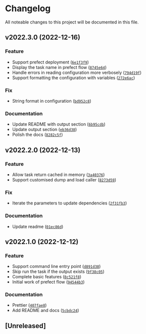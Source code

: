 # Changelog

All noteable changes to this project will be documented in this file.

<!--next-version-placeholder-->

## v2022.3.0 (2022-12-16)
### Feature
* Support prefect deployment ([`6e1f3f9`](https://github.com/factorpricingmodel/prefect-yaml/commit/6e1f3f97d5403fc8bb70f3fa99e16b8088619761))
* Display the task name in prefect flow ([`8745e64`](https://github.com/factorpricingmodel/prefect-yaml/commit/8745e64e7bcc70c36044440a3671a7719943c0ef))
* Handle errors in reading configuration more verbosely ([`794d19f`](https://github.com/factorpricingmodel/prefect-yaml/commit/794d19f35f4cc01836fe552b2af162163aad97d8))
* Support formatting the configuration with variables ([`272e6ac`](https://github.com/factorpricingmodel/prefect-yaml/commit/272e6ac9acc64553c243e4b897a2e99e47ac16fb))

### Fix
* String format in configuration ([`bd952c8`](https://github.com/factorpricingmodel/prefect-yaml/commit/bd952c8d283b2ba6dacfff27b94178e3667634e7))

### Documentation
* Update README with output section ([`6b95cdb`](https://github.com/factorpricingmodel/prefect-yaml/commit/6b95cdb58e1b5120f8fb73198cbad50006310eb5))
* Update output section ([`eb36d38`](https://github.com/factorpricingmodel/prefect-yaml/commit/eb36d3860d826c7d1eb1306881c84fac231f3696))
* Polish the docs ([`8282c5f`](https://github.com/factorpricingmodel/prefect-yaml/commit/8282c5fb5307b1d229f034d5ae5ccce2fac19fd0))

## v2022.2.0 (2022-12-13)
### Feature
* Allow task return cached in memory ([`3a40376`](https://github.com/factorpricingmodel/prefect-yaml/commit/3a4037655518a5fe45f8d594497b465edf940239))
* Support customised dump and load caller ([`8273d59`](https://github.com/factorpricingmodel/prefect-yaml/commit/8273d5946148eca1e743a2fdee975099d9d0195f))

### Fix
* Iterate the parameters to update dependencies ([`2f31fb3`](https://github.com/factorpricingmodel/prefect-yaml/commit/2f31fb317c77ea99468ee46553d54460d7acaa06))

### Documentation
* Update readme ([`01ec86d`](https://github.com/factorpricingmodel/prefect-yaml/commit/01ec86d99c9d4348e4ed1137193371b7a58d3450))

## v2022.1.0 (2022-12-12)
### Feature
* Support command line entry point ([`d891d38`](https://github.com/factorpricingmodel/prefect-yaml/commit/d891d383930d980f3bdffafe8494585246728160))
* Skip run the task if the output exists ([`9f38c05`](https://github.com/factorpricingmodel/prefect-yaml/commit/9f38c055a2b2e1d1dba4a9a485a0a06d529f6acd))
* Complete basic features ([`8c521f8`](https://github.com/factorpricingmodel/prefect-yaml/commit/8c521f8fd3455cfb9c9fc1020328522d425c8e9c))
* Initial work of prefect flow ([`94544b3`](https://github.com/factorpricingmodel/prefect-yaml/commit/94544b3c42e460ea00a5ce7dcf565d60ecad5bd7))

### Documentation
* Prettier ([`407fae8`](https://github.com/factorpricingmodel/prefect-yaml/commit/407fae84115a98fab9016a7ed9e6ccf63ee3f943))
* Add README and docs ([`5cbdc24`](https://github.com/factorpricingmodel/prefect-yaml/commit/5cbdc24a86cc31592550e9b97e42295b3b799136))

## [Unreleased]

